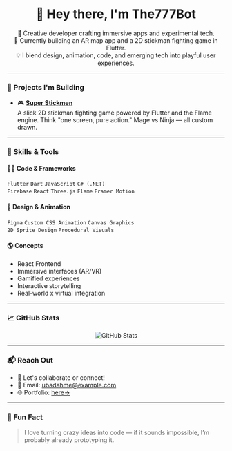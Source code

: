 
<h1 align="center">👋 Hey there, I'm The777Bot</h1>

<p align="center">
  🧠 Creative developer crafting immersive apps and experimental tech.<br>
  🔭 Currently building an AR map app and a 2D stickman fighting game in Flutter.<br>
  💡 I blend design, animation, code, and emerging tech into playful user experiences.
</p>

---

### 🚀 Projects I'm Building

- 🎮 [**Super Stickmen**](https://github.com/The777Bot/Super_Stickmen)  
  A slick 2D stickman fighting game powered by Flutter and the Flame engine. Think "one screen, pure action." Mage vs Ninja — all custom drawn.

---

### 🧰 Skills & Tools

#### 👨‍💻 Code & Frameworks
`Flutter` `Dart` `JavaScript` `C# (.NET)`  
`Firebase` `React` `Three.js` `Flame` `Framer Motion`

#### 🎨 Design & Animation
`Figma` `Custom CSS Animation` `Canvas Graphics`  
`2D Sprite Design` `Procedural Visuals`

#### 🌎 Concepts
- React Frontend
- Immersive interfaces (AR/VR)
- Gamified experiences
- Interactive storytelling
- Real-world x virtual integration

---

### 📈 GitHub Stats

<p align="center">
  <img src="https://github-readme-stats.vercel.app/api?username=The777Bot&show_icons=true&theme=tokyonight" alt="GitHub Stats"/>
</p>

---

### 📬 Reach Out

- 🧠 Let's collaborate or connect!
- 📧 Email: [ubadahme@example.com](mailto:ubadahme@example.com)
- 🌐 Portfolio: [here->](https://botfolio-nu.vercel.app/)

---

### 💬 Fun Fact

> I love turning crazy ideas into code — if it sounds impossible, I’m probably already prototyping it.


<!--
**The777Bot/The777Bot** is a ✨ _special_ ✨ repository because its `README.md` (this file) appears on your GitHub profile.

Here are some ideas to get you started:

- 🔭 I’m currently working on ...
- 🌱 I’m currently learning ...
- 👯 I’m looking to collaborate on ...
- 🤔 I’m looking for help with ...
- 💬 Ask me about ...
- 📫 How to reach me: ...
- 😄 Pronouns: ...
- ⚡ Fun fact: ...
-->
